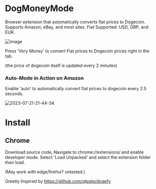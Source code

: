 # DogMoneyMode
Browser extension that automatically converts fiat prices to Dogecoin. Supports Amazon, eBay, and most sites. Fiat Supported: USD, GBP, and EUR.

![image](https://github.com/mstauber/DogMoneyMode/assets/2897796/2fff1cdc-9ebf-4dda-9e02-34868c8d2143)

Press 'Very Money' to convert Fiat prices to Dogecoin prices right in the tab.

(the price of dogecoin itself is updated every 2 minutes)

### Auto-Mode in Action on Amazon
Enable 'auto' to automatically convert fiat prices to dogecoin every 2.5 seconds.

![2023-07-21-21-44-34](https://github.com/mstauber/DogMoneyMode/assets/2897796/534389a0-ce9e-4b74-a35f-ffc07fdc1bd3)


# Install

## Chrome
Download source code, Navigate to chrome://extensions/ and enable developer mode. Select 'Load Unpacked' and select the extension folder then load.

(May work with edge/firefox? untested.) 

Greatly Inspired by https://github.com/qlpqlp/dogefy
